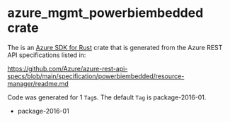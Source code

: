 # azure_mgmt_powerbiembedded crate

The is an [Azure SDK for Rust](https://github.com/Azure/azure-sdk-for-rust) crate that is generated from the Azure REST API specifications listed in:

https://github.com/Azure/azure-rest-api-specs/blob/main/specification/powerbiembedded/resource-manager/readme.md

Code was generated for 1 `Tag`s. The default `Tag` is package-2016-01.


- package-2016-01